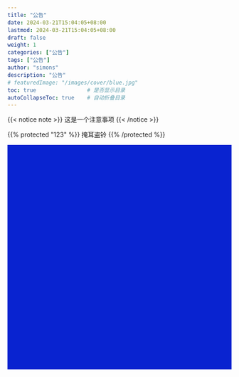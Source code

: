 ```yaml
---
title: "公告"
date: 2024-03-21T15:04:05+08:00
lastmod: 2024-03-21T15:04:05+08:00
draft: false
weight: 1
categories: ["公告"]
tags: ["公告"]
author: "simons"
description: "公告"
# featuredImage: "/images/cover/blue.jpg"
toc: true                # 是否显示目录
autoCollapseToc: true    # 自动折叠目录
---
```



{{< notice note >}}
这是一个注意事项
{{< /notice >}}


{{% protected "123" %}}
掩耳盗铃
{{% /protected %}}

![image](/images/cover/blue.jpg)
